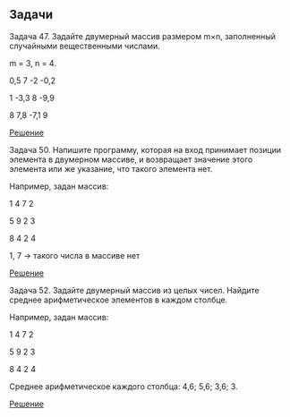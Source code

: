 ## Задачи 
Задача 47. Задайте двумерный массив размером m×n, 
заполненный случайными вещественными числами.

m = 3, n = 4.

0,5 7 -2 -0,2

1 -3,3 8 -9,9

8 7,8 -7,1 9


[Решение](https://github.com/BigWolf21/Seminar007/blob/main/HW01/Program.cs)

Задача 50. Напишите программу, 
которая на вход принимает позиции элемента 
в двумерном массиве, и возвращает значение 
этого элемента или же указание, что такого элемента нет.

Например, задан массив:

1 4 7 2

5 9 2 3

8 4 2 4 

1, 7 -> такого числа в массиве нет

[Решение](https://github.com/BigWolf21/Seminar007/blob/main/HW02/Program.cs)

Задача 52. Задайте двумерный массив из целых чисел. 
Найдите среднее арифметическое элементов в каждом столбце.

Например, задан массив:

1 4 7 2

5 9 2 3

8 4 2 4

Среднее арифметическое каждого столбца: 4,6; 5,6; 3,6; 3.

[Решение](https://github.com/BigWolf21/Seminar007/blob/main/HW03/Program.cs)
